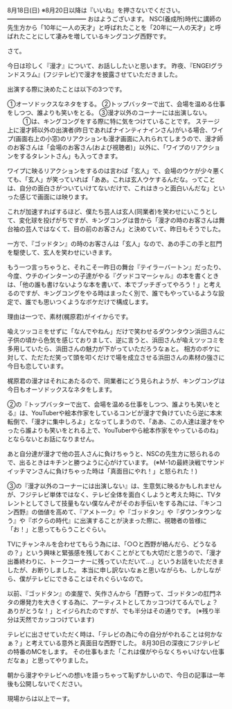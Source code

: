 8月18日(日) ※8月20日以降は『いいね』を押さないでください。
━━━━━━━━━━━━━
おはようございます。
NSC(養成所)時代に講師の先生方から「10年に一人の天才」と呼ばれたことを「20年に一人の天才」と呼ばれたことにして凄みを増しているキングコング西野です。

さて。

今日は珍しく『漫才』について、お話ししたいと思います。
昨夜、『ENGEIグランドスラム』(フジテレビ)で漫才を披露させていただきました。

出演する際に決めたことは以下の3つです。

①オーソドックスなネタをする。
②トップバッターで出て、会場を温める仕事をしつつ、誰よりも笑いをとる。
③漫才以外のコーナーには出演しない。
　
　
①は、キングコングをする際に特に気をつけていることです。
ステージ上に漫才師以外の出演者(昨日であればナインティナインさん)がいる場合、ワイプ(画面右上の小窓)のリアクションも漫才画面に入れられてしまうので、漫才師のお客さんは「会場のお客さん(および視聴者)」以外に、「ワイプのリアクションをするタレントさん」も入ってきます。

ワイプに映るリアクションをするのは言わば「玄人」で、会場のウケが少々悪くても、「玄人」が笑っていれば「ああ。これは玄人ウケするんだな。ってことは、自分の面白さがついていけてないだけで、これはきっと面白いんだな」といった感じで画面には映ります。

これが加速すればするほど、僕たち芸人は玄人(同業者)を笑わせにいこうとして、変化球を投げがちですが、キングコングは昔から「漫才の時のお客さんは舞台袖の芸人ではなくて、目の前のお客さん」と決めていて、昨日もそうでした。

一方で、『ゴッドタン』の時のお客さんは「玄人」なので、あの手この手と肛門を駆使して、玄人を笑わせにいきます。

もう一つ言っちゃうと、それこそ一昨日の舞台『テイラーバートン』だったり、今度、ウチのインターンの子達がやる『グッドコマーシャル』の本を書くときは、「他の誰も書けないような本を書いて、本でブッチぎってやろう！」と考えるのですが、キングコングをやる時はまったく別で、誰でもやっているような設定で、誰でも思いつくようなボケだけで構成します。

理由は一つで、素材(梶原君)がイイからです。

喩えツッコミをせずに「なんでやねん」だけで笑わせるダウンタウン浜田さんに子供の頃から色気を感じておりまして、逆に言うと、浜田さんが喩えツッコミを多用していたら、浜田さんの魅力が下がっていただろうなぁと。
相方のボケに対して、ただただ笑って頭を叩くだけで場を成立させる浜田さんの素材の強さに今日も恋しています。

梶原君の漫才はそれにあたるので、同業者にどう見られようが、キングコングは今日もオーソドックスなネタをします。

②の『トップバッターで出て、会場を温める仕事をしつつ、誰よりも笑いをとる』は、YouTuberや絵本作家をしているコンビが漫才で負けていたら逆に本末転倒で、「漫才に集中しろよ」となってしまうので、「ああ、この人達は漫才をやったら誰よりも笑いをとれる上で、YouTuberやら絵本作家をやっているのね」とならないとお話になりません。

あと自分達が漫才で他の芸人さんに負けちゃうと、NSCの先生方に怒られるので、出るときはキチンと勝つように心がけています。
(※M-1の最終決戦でサンドイッチマンさんに負けちゃった時は「真面目にやれ！」と怒られた！)

③の『漫才以外のコーナーには出演しない』は、生意気に映るかもしれませんが、フジテレビ単体ではなく、テレビ全体を面白くしようと考えた時に、TVタレントとしてさして技量もない僕なんぞがそのお手伝いをする為には、『キンコン西野』の価値を高めて、『アメトーク』や『ゴッドタン』や『ダウンタウンなう』や『ボクらの時代』に出演することが決まった際に、視聴者の皆様に「お！」と思ってもらうことぐらい。

TVにチャンネルを合わせてもらう為には、「○○と西野が絡んだら、どうなるの？」という興味と緊張感を残しておくことがとても大切だと思うので、「漫才出番終わりに、トークコーナーに残っていただいて…」というお話をいただきましたが、お断りしました。
本当に申し訳ないなぁと思いながらも、しかしながら、僕がテレビにできることはそれぐらいなので。

以前、『ゴッドタン』の楽屋で、矢作さんから「西野って、ゴッドタンの肛門ネタの爆発力を大きくする為に、アーティストとしてカッコつけてるんでしょ？　ありがとうな！」とイジられたのですが、でも半分はその通りです。
(※残り半分は天然でカッコつけています)

テレビに出させていただく時は、「テレビの為に今の自分がやれることは何かなぁ？」と考えている意外と真面目な西野でした。
8月30日の深夜にフジテレビの特番のMCをします。
その仕事もまた「これは僕がやらなくちゃいけない仕事だなぁ」と思ってやりました。

朝から漫才やテレビへの想いを語っちゃって恥ずかしいので、今日の記事は一年後も公開しないでください。

現場からは以上でーす。
